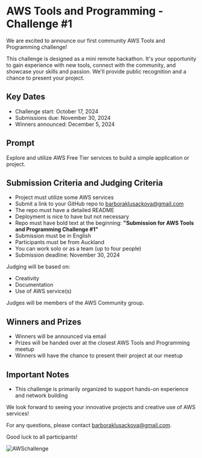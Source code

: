 # AWS Tools and Programming - Challenge #1

We are excited to announce our first community AWS Tools and Programming challenge!

This challenge is designed as a mini remote hackathon. It's your opportunity to gain experience with new tools, connect with the community, and showcase your skills and passion. We'll provide public recognition and a chance to present your project.

## Key Dates

- Challenge start: October 17, 2024
- Submissions due: November 30, 2024
- Winners announced: December 5, 2024

## Prompt

Explore and utilize AWS Free Tier services to build a simple application or project.

## Submission Criteria and Judging Criteria

- Project must utilize some AWS services
- Submit a link to your GitHub repo to barboraklusackova@gmail.com
- The repo must have a detailed README
- Deployment is nice to have but not necessary
- Repo must have bold text at the beginning: **"Submission for AWS Tools and Programming Challenge #1"**
- Submission must be in English
- Participants must be from Auckland
- You can work solo or as a team (up to four people)
- Submission deadline: November 30, 2024

Judging will be based on:

- Creativity
- Documentation
- Use of AWS service(s)

Judges will be members of the AWS Community group.

## Winners and Prizes

- Winners will be announced via email
- Prizes will be handed over at the closest AWS Tools and Programming meetup
- Winners will have the chance to present their project at our meetup

## Important Notes

- This challenge is primarily organized to support hands-on experience and network building

We look forward to seeing your innovative projects and creative use of AWS services!

For any questions, please contact barboraklusackova@gmail.com.

Good luck to all participants!


![AWSchallenge](https://github.com/user-attachments/assets/7bf81e83-7841-4068-8e70-c88172695f87)
